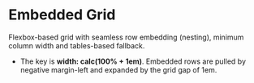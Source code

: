 Embedded Grid
===

Flexbox-based grid with seamless row embedding (nesting), minimum column width and tables-based fallback.

- The key is **width: calc(100% + 1em)**. Embedded rows are pulled by negative margin-left and expanded by the grid gap of 1em. 

